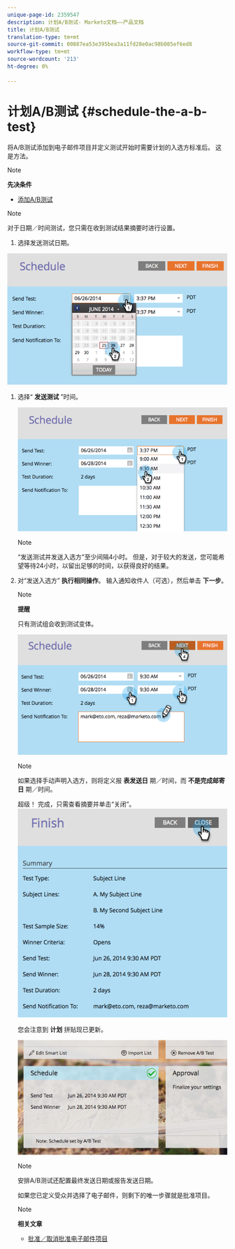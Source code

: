 ```yaml
---
unique-page-id: 2359547
description: 计划A/B测试- Marketo文档——产品文档
title: 计划A/B测试
translation-type: tm+mt
source-git-commit: 00887ea53e395bea3a11fd28e0ac98b085ef6ed8
workflow-type: tm+mt
source-wordcount: '213'
ht-degree: 0%

---
```



# 计划A/B测试 {#schedule-the-a-b-test}

将A/B测试添加到电子邮件项目并定义测试开始时需要计划的入选方标准后。 这是方法。

>[!NOTE]
>
>**先决条件**
>
>* [添加A/B测试](add-an-a-b-test.md)

>



>[!NOTE]
>
>对于日期／时间测试，您只需在收到测试结果摘要时进行设置。

1. 选择发送测试日期。

![](assets/image2014-9-12-15-3a59-3a54.png)

1. 选择“ **发送测试** ”时间。

   ![](assets/image2014-9-12-16-3a0-3a2.png)

   >[!NOTE]
   >
   >“发送测试并发送入选方”至少间隔4小时。 但是，对于较大的发送，您可能希望等待24小时，以留出足够的时间，以获得良好的结果。

1. 对“发送入选方” **执行相同操作**。 输入通知收件人（可选），然后单击 **下一步**。

   >[!NOTE]
   >
   >**提醒**
   >
   >
   >只有测试组会收到测试变体。

   ![](assets/image2014-9-12-16-3a0-3a12.png)

   >[!NOTE]
   >
   >如果选择手动声明入选方，则将定义报 **表发送日** 期／时间，而 **不是完成邮寄日** 期／时间。

   超级！ 完成，只需查看摘要并单击“关闭”。
   ![](assets/image2014-9-12-16-3a1-3a23.png)

   您会注意到 **计划** 拼贴现已更新。

   ![](assets/image2014-9-12-16-3a1-3a33.png)

   >[!NOTE]
   >
   >安排A/B测试还配置最终发送日期或报告发送日期。

   如果您已定义受众并选择了电子邮件，则剩下的唯一步骤就是批准项目。

   >[!NOTE]
   >
   >**相关文章**
   >
   >    
   >    
   >    * [批准／取消批准电子邮件项目](../../../../../product-docs/email-marketing/email-programs/email-program-actions/approve-unapprove-an-email-program.md)


